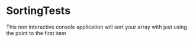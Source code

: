 # SortingTests
This non interactive console application will sort your array with just using the point to the first item
